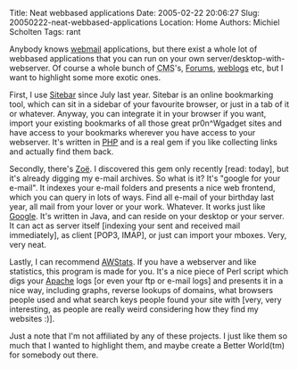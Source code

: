 Title: Neat webbased applications
Date: 2005-02-22 20:06:27
Slug: 20050222-neat-webbased-applications
Location: Home
Authors: Michiel Scholten
Tags: rant

<p>Anybody knows <a href="http://www.gmail.com/">webmail</a> applications, but there exist a whole lot of webbased applications that you can run on your own server/desktop-with-webserver. Of course a whole bunch of <acronym title="Content Management Systems">CMS</acronym>'s, <a href="http://www.punbb.org/">Forums</a>, <a href="/~mbscholt/">weblogs</a> etc, but I want to highlight some more exotic ones.</p>

<p>First, I use <a href="http://www.sitebar.org/">Sitebar</a> since July last year. Sitebar is an online bookmarking tool, which can sit in a sidebar of your favourite browser, or just in a tab of it or whatever. Anyway, you can integrate it in your browser if you want, import your existing bookmarks of all those great pr0n^Wgadget sites and have access to your bookmarks wherever you have access to your webserver. It's written in <a href="http://www.php.org">PHP</a> and is a real gem if you like collecting links and actually find them back.</p>

<p>Secondly, there's <a href="http://zoe.nu/">Zo&euml;</a>. I discovered this gem only recently [read: today], but it's already digging my e-mail archives. So what is it? It's "google for your e-mail". It indexes your e-mail folders and presents a nice web frontend, which you can query in lots of ways. Find all e-mail of your birthday last year, all mail from your lover or your work. Whatever. It works just like <a href="http://www.google.com/">Google</a>. It's written in Java, and can reside on your desktop or your server. It can act as server itself [indexing your sent and received mail immediately], as client [POP3, IMAP], or just can import your mboxes. Very, very neat.</p>

<p>Lastly, I can recommend <a href="http://awstats.sourceforge.net/">AWStats</a>. If you have a webserver and like statistics, this program is made for you. It's a nice piece of Perl script which digs your <a href="http://www.apache.org/">Apache</a> logs [or even your ftp or e-mail logs] and presents it in a nice way, including graphs, reverse lookups of domains, what browsers people used and what search keys people found your site with [very, very interesting, as people are really weird considering how they find my websites :)].</p>

<p>Just a note that I'm not affiliated by any of these projects. I just like them so much that I wanted to highlight them, and maybe create a Better World(tm) for somebody out there.</p>